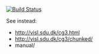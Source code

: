 [![Build Status](https://travis-ci.org/TinoDidriksen/cg3.svg?branch=master)](https://travis-ci.org/TinoDidriksen/cg3)

See instead:
- http://visl.sdu.dk/cg3.html
- http://visl.sdu.dk/cg3/chunked/
- manual/
